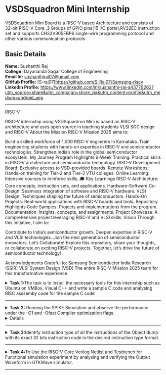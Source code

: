 # VSDSquadron Mini Internship 
 VSDSquadron Mini Board is a RISC-V based Architecture and consists of 32-bit RISC-V Core ,3 Groups of GPIO pins(15 I/O ports),RV32EC instruction set and supports CH32V305FBP6 single-wire programming protocol and other various communication protocols<br />



## Basic Details
**Name:**  Sushanthi Raj<br />
**College:** Dayananda Sagar College of Engineering<br />
**Email Id:** sushanthiraj07@gmail.com<br />
**GitHub Profile:** [S-raj07]https://github.com/S-Raj07/Samsung-riscv<br />
**Linkedin Profile:** https://www.linkedin.com/in/sushanthi-raj-a43779262?utm_source=share&utm_campaign=share_via&utm_content=profile&utm_medium=android_app<br />

***
RISC-V 

RISC-V internship using VSDSquardron Mini is based on RISC-V architecture and uses open source in teaching students VLSI SOC design and RISC-V
About the Mission RISC-V Mission 2025 aims to:

Build a skilled workforce of 1,000 RISC-V engineers in Karnataka. Train engineering students with hands-on expertise in RISC-V and semiconductor technologies. Strengthen India’s role in the global semiconductor ecosystem. My Journey Program Highlights 6-Week Training: Practical skills in RISC-V architecture and semiconductor technology. RISC-V Development Board: Exclusive access to VSD-provided boards. Remote Workshops: Hands-on training for Tier-2 and Tier-3 VTU colleges. Online Learning: Intensive courses to reinforce skills. 🎓 Key Learnings RISC-V Architecture: Core concepts, instruction sets, and applications. Hardware-Software Co-Design: Seamless integration of software and RISC-V hardware. VLSI Design: Techniques shaping the future of semiconductors. Hands-On Projects: Real-world applications with RISC-V boards and tools. Repository Highlights Code Samples: Projects and implementations from the program. Documentation: Insights, concepts, and assignments. Project Showcase: A comprehensive project leveraging RISC-V and VLSI skills. Vision Through this initiative, I aim to:

Contribute to India’s semiconductor growth. Deepen expertise in RISC-V and VLSI technologies. Join the next generation of semiconductor innovators. Let’s Collaborate! Explore this repository, share your thoughts, or collaborate on exciting RISC-V projects. Together, let’s drive the future of semiconductor technology!

Acknowledgments Grateful to:
Samsung Semiconductor India Research (SSIR) VLSI System Design (VSD) The entire RISC-V Mission 2025 team for this transformative experience.

<details>
<summary><b>Task 1:</b>The task is to install the necessary tools for this internship such as Ubuntu on VMBox, Visual C++ and write a sample C code and analysing RISC asssemby code for the sample C code</summary><br />
  
  **1.Installing Ubuntu on VMBox**<br />
  After installing the tools then open the terminal on Ubuntu to type the command.<br />
  ![Installing Ubuntu   VMBox](https://github.com/VijayN53/VSDSquadron_Mini_Internship/assets/106604062/51924514-846f-4fe7-8d96-2619dad511f0)

  
  **2.Command for Installing Leafpad**<br />
  ```
  $ sudo apt install leafpad
  ```
  
  **3.Command for Opening Leafpad**<br />
  ```
  $ cd
  $ leafpad filename.c &
  ```
  ![Sample_C_code]![task1 1](https://github.com/user-attachments/assets/a9c4919d-1fbf-4654-809f-433bb87348ca)


  
  **4.Command for Compiling and Analyzing the Output**<br />
  ```
  $ gcc filename.c
  $ ./a.out
  ```
  ![Output of Sample code]![task1 riscv 1 1](https://github.com/user-attachments/assets/c4923d7e-bf30-42f9-8c18-738f6746ef8b)


    
  **5.Command for Compiling the Code using RISCV Compiler**<br />
  ```
  $ riscv64-unknown-elf-gcc -O1 -mabi=lp64 -march=rv64i -o filename.o filename.c
  $ ls -ltr filename.o
  ```
  ![Installing RISC Compiler]![task1](https://github.com/user-attachments/assets/c18c45c1-ce22-491f-8583-1df3cd343521)

  **6.Command to View the Assembly Code**<br />
  ```
  $ riscv64-unknown-elf-objdump -d filename.o //Gives bunch of Code
  $ riscv64-unknown-elf-objdump -d filename.o | less // Gives Reduced Code
  /main //to view the main function of the code
  ```
  ![Main Function Assembly code](https://github.com/VijayN53/VSDSquadron_Mini_Internship/assets/106604062/d925b284-359e-444e-a7bb-62dd9a135d06)![ricvfast task1](https://github.com/user-attachments/assets/790d3a6f-3f62-4a89-8201-5d5cb64073da)

    
  **7. Command to View the Assembly Code**<br />
  ```
  $ riscv64-unknown-elf-gcc -Ofast -mabi=lp64 -march=rv64i -o filename.o filename.c
  $ riscv64-unknown-elf-objdump -d filename.o | less 
  /main 
  ```
  ![Assembly code for ofast command]![task1 riscv 1 1](https://github.com/user-attachments/assets/9bde0f01-a9b5-4c5c-ba33-fdb23b8c01ec)
![ricvfast task1](https://github.com/user-attachments/assets/642cc909-1bb8-4092-99de-e5a11713dac4)

  
</details>

***


<details>
<summary><b>Task 2:</b> Running the SPIKE Simulation and observe the performance under the -O1 and -Ofast Compiler optimization flags.
</summary><br />
  **1.Sample C Code on LeafPad**<br />
 
 ![Task 2](https://github.com/user-attachments/assets/e1cf0c8a-646f-454a-9817-cef7c006e169)

 Sum of Integers from 1 to n
<b>Debugging sum.o for O1</b>
<pre><code>riscv64-unknown-elf-gcc -O1 -mabi=lp64 -march=rv64i -o sum.o sum.c
![Task 2 for O1 command](https://github.com/user-attachments/assets/1b936003-fcff-4eaf-90c4-2fbdb765cfaf)

ls -ltr sum.o
spike pk sum.o
spike -d pk sum.o</code></pre>
<b>O1 assembly output</b>
<pre>0000000000010184 &lt;main&gt;:
   10184:       ff010113                addi    sp,sp,-16
   10188:       00113423                sd      ra,8(sp)
   1018c:       04600793                li      a5,70
   10190:       fff7879b                addiw   a5,a5,-1
   10194:       fe079ee3                bnez    a5,10190 &lt;main+0xc&gt;
   10198:       00001637                lui     a2,0x1
   1019c:       96f60613                addi    a2,a2,-1681 # 96f &lt;register_fini-0xf741&gt;
   101a0:       04500593                li      a1,69
   101a4:       00021537                lui     a0,0x21
   101a8:       19050513                addi    a0,a0,400 # 21190 &lt;__clzdi2+0x48&gt;
   101ac:       26c000ef                jal     ra,10418 &lt;printf&gt;
   101b0:       00000513                li      a0,0
   101b4:       00813083                ld      ra,8(sp)
   101b8:       01010113                addi    sp,sp,16
   101bc:       00008067                ret
</pre>
**2.Checking The Output**<br />
 ![task 2 O1](https://github.com/user-attachments/assets/92121fc4-40b9-416c-813a-9dbc10b34ad8)

<p>15 instructions for O1</p>
<br>

<br><br>
<b>Debugging sum.o for Ofast</b>
<pre><code>riscv64-unknown-elf-gcc -Ofast -mabi=lp64 -march=rv64i -o sum.o sum.c
spike pk sum.o
spike -d pk sum.o</code></pre>

![task 2](https://github.com/user-attachments/assets/905deefe-5f77-4dd6-b5f2-367dcedd37a4)

<b>Ofast assembly output</b>
<pre>00000000000100b0 &lt;main&gt;:
   100b0:       00001637                lui     a2,0x1
   100b4:       00021537                lui     a0,0x21
   100b8:       ff010113                addi    sp,sp,-16
   100bc:       96f60613                addi    a2,a2,-1681 # 96f &lt;main-0xf741&gt;
   100c0:       04500593                li      a1,69
   100c4:       18050513                addi    a0,a0,384 # 21180 &lt;__clzdi2+0x44&gt;
   100c8:       00113423                sd      ra,8(sp)
   100cc:       340000ef                jal     ra,1040c &lt;printf&gt;
   100d0:       00813083                ld      ra,8(sp)
   100d4:       00000513                li      a0,0
   100d8:       01010113                addi    sp,sp,16
   100dc:       00008067                ret
</pre>
<p>12 instructions for Ofast</p>
<br>
</details>

<details>
<b>Task 2 Example:</b>To Write a Simple C code for the project "Area of a square" and to analyze instructions in  assembly code using RISC-V Compiler by following the same procedures in the task1<br />

  **1.Sample C Code on LeafPad**<br />
 
  ![1 Simple C code]![task 2-own example](https://github.com/user-attachments/assets/e4160c27-2c98-4b0c-a097-6b3066ce59c4)


**2.Checking The Output**<br />
  > The Output Clock signal is produced in the Output and verified for O1 command.<br />
  ![2 Output for the  C code]![task 2-own eg O1](https://github.com/user-attachments/assets/4cc3d991-f8b9-4b15-8b57-621d9d329060)



**4.Run the code using Ofast Command**<br />
  > Compiling the C code on RISC-V compiler using the below shown command.<br />
  ![6 Ofast cmnd to run code on RISC-V]![task 2-own eg Ofast](https://github.com/user-attachments/assets/cf698040-3395-4199-af55-aea72bca513c)


 </details>

 
 ***

 
<details>
  <summary><b>Task 3:</b>Identify instruction type of all the instructions of the Object dump with its exact 32 bits instruction code in the desired instruction type format.</summary><br />

Instruction 1

![task3 ins 1](https://github.com/user-attachments/assets/8e249637-ac3e-4379-9757-4ad81e0ac178)

Instruction:
lui a0, 0x21

Address:
100b0 (This is the memory address where this instruction is located.)

Operation:
lui (This is the mnemonic for the "Load Immediate Upper" instruction.)

Purpose:
The lui instruction loads an immediate value into the upper 20 bits of the specified register. In this case, it loads the immediate value 0x21 into register a0.

Result in a0:
a0 = 0x210000 (The immediate value 0x21 is placed in the upper 20 bits of a0, and the lower 12 bits are filled with zeros.)

Instruction Format (U-type):
The lui instruction follows the U-type format in RISC-V:

[imm[31:12]] [rd] [opcode]

Immediate (imm[31:12]): A 20-bit immediate value that is left-shifted by 12 bits to form the final 32-bit immediate value.

Destination Register (rd): Specifies the register where the result is stored.

Opcode: Specifies the operation (lui).

Immediate (imm[31:12]):

The immediate value 0x21 is converted to binary:
0x21 → 0010 0001
This binary value is placed in the top 20 bits of the instruction.

Destination Register (rd):
a0 is the destination register.

Opcode:
The opcode for the lui instruction is 0110111.

Encoded Instruction

The instruction lui a0, 0x21 is encoded as follows:
Immediate (20-bit value): 0000 0010 0001 0000 0000.

Destination Register (rd = x10): 01010.

Opcode: 0110111.

Binary Representation:
Combining the fields into binary:
[imm[31:12]] [rd] [opcode]
0010 0001 00000 0110111

Hexadecimal Representation:
Converting the binary representation into hexadecimal:
0010 0001 00000 0110111 → 00210013

In Summary:
At memory address 100b0, the lui a0, 0x21 instruction loads the immediate value 0x21 into the upper 20 bits of register a0, effectively setting a0 to 0x210000. This instruction is commonly used for loading address offsets and constants into registers in RISC-V programs.



Instruction 2
addi sp, sp, -16
![task3 ins 2](https://github.com/user-attachments/assets/93a97db7-5e2d-4502-afc7-86f915276b5a)

Instruction 2
addi sp, sp, -16

Address:
100b4 (This is the memory address where this instruction is located.)

Machine Code:
ff010113 (This is the binary representation of the instruction in hexadecimal format.)

Operation:
addi (This is the mnemonic for the "Add Immediate" instruction.)

Purpose:
The addi instruction is used to add an immediate value to a register. In this case, it's adding -16 to the sp register.

Result in sp:
sp = sp - 16 (This instruction subtracts 16 from the current value of the sp register.)

Instruction Format (I-type):
The addi instruction follows the I-type format in RISC-V:

[imm[11:0]] [rs1] [funct3] [rd] [opcode]

Immediate (imm[11:0]): A 12-bit immediate value.

Source Register 1 (rs1): Specifies the source register for the operation.

Funct3: Specifies the operation type (in this case, addition).

Destination Register (rd): Specifies the register where the result is stored.

Opcode: Specifies the operation (addi).

Immediate (imm[11:0]):
The immediate value is -16, which in binary is 1111111111110000.

Source Register 1 (rs1):
sp (stack pointer) is the source register.

Funct3:The funct3 for the addi instruction is 000.

Destination Register (rd):sp (stack pointer) is also the destination register.

Opcode:The opcode for the addi instruction is 0010011.

Binary Representation:
Combining the fields into binary:
[imm[11:0]] [rs1] [funct3] [rd] [opcode]
1111111111110000 00000 00000 0010011

Hexadecimal Representation:
Converting the binary representation into hexadecimal:
1111111111110000 00000 00000 0010011 → ff010113

In Summary:
The addi sp, sp, -16 instruction subtracts 16 from the stack pointer register (sp), effectively adjusting the stack pointer for function calls or local variable allocation.



Instruction 3
![task 3 ins 3](https://github.com/user-attachments/assets/5c31038a-410f-464f-9688-ce5d89ea8f9b)

instruction: li a2, 15
This loads the immediate value 15 into the register a2.
It is translated into the actual RISC-V instruction:
addi a2, x0, 15

Instruction Breakdown
Opcode (0010011):
This identifies the instruction as addi (add immediate).

Immediate (15):
The immediate value 15 is encoded as a 12-bit unsigned value: 0000 0000 1111.

Source Register (rs1 = x0):
The source register is x0 (the zero register), which always contains the value 0.

Funct3 (000):
Specifies the operation type as addition for the addi instruction.

Destination Register (rd = a2):
The destination register is a2 (also known as x12).

Operation
The addi instruction performs the following operation:
a2=x0+15
Since x0 always contains 0, the result is simply 15.
The value 15 is then stored in the a2 register.

Encoded Instruction
The pseudo-instruction li a2, 15 is therefore implemented as:
addi a2, x0, 15
This loads the immediate value 15 into the a2 register.

Instruction Address
Address: 100b8
The instruction is located at memory address 0x100b8.
If the machine code representation is required, it would be encoded as a 32-bit binary value based on the breakdown above.



Instruction 4
![task3 ins 4](https://github.com/user-attachments/assets/6dab570f-8665-4877-ba0f-107011ecfe65)

Instruction: li a1, 5
This loads the immediate value 5 into the register a1.

It is translated into the actual RISC-V instruction:
addi a1, x0, 5

Instruction Breakdown
Opcode (0010011):
Identifies this as an addi (add immediate) instruction.

Immediate (5):
The immediate value 5 is encoded as a 12-bit unsigned value: 0000 0000 0101.

Source Register (rs1 = x0):
The source register is x0 (the zero register), which always contains the value 0.

Funct3 (000):
Specifies the operation type as addition for the addi instruction.

Destination Register (rd = a1):
The destination register is a1 (also known as x11).

Operation
The addi instruction performs the following operation:
a1=x0+5
Since x0 always contains 0, the result is simply 5.
The value 5 is then stored in the a1 register.

Encoded Instruction
The instruction li a1, 5 is therefore implemented as:
addi a1, x0, 5
This loads the immediate value 5 into the a1 register.

Instruction Address
Address: 100bc
The instruction is located at memory address 0x100bc.
If the machine code representation is required, it would be encoded as a 32-bit binary value based on the breakdown above.



Instruction 5
![task 3 ins 5](https://github.com/user-attachments/assets/ad1ec906-0c74-4eaf-8a9d-ef843298084a)

Instruction: addi a0, a0, 384
This adds the immediate value 384 to the contents of register a0 and stores the result back in a0.

Instruction Breakdown
Opcode (0010011):
Identifies this as an addi (add immediate) instruction.

Immediate (384):
The immediate value 384 is encoded as a 12-bit signed value.

In binary, 384 is represented as 0001 1000 0000.

Source Register (rs1 = a0):
The source register is a0 (also known as x10).

Funct3 (000):
Specifies the operation type as addition for the addi instruction.

Destination Register (rd = a0):
The destination register is also a0 (also known as x10).

Operation
The addi instruction performs the following operation:
a0=a0+384

The value in a0 (source register) is added to the immediate value 384, and the result is stored back into a0.

Encoded Instruction
The instruction addi a0, a0, 384 is encoded as:
addi a0, a0, 384

Immediate (12-bit signed): 0001 1000 0000

Source Register (rs1 = x10): 01010

Destination Register (rd = x10): 01010

Funct3: 000

Opcode: 0010011

Instruction Address

Address: 100c0
The instruction is located at memory address 0x100c0.
The encoded machine code would follow the 32-bit RISC-V encoding format based on the breakdown above



 Instruction 6
 ![task 3 ins 6](https://github.com/user-attachments/assets/ffbf0ecc-3129-4229-bd71-8987ab93707c)

Instruction: sd ra, 8(sp)
This stores the value in the ra register (return address) at the memory address computed by adding 8 to the value in the sp (stack pointer) register.

Instruction Breakdown
Opcode (0100011):
Identifies this as a store instruction (S-type format).

Immediate (8):
The immediate value 8 is split into two parts for encoding:
Lower 5 bits: Stored in bits [11:7] of the instruction.
Upper 7 bits: Stored in bits [31:25] of the instruction.

In binary, 8 is represented as 0000 0000 1000.

Source Register 2 (rs2 = ra):
The value to be stored comes from the ra register (also known as x1).

Source Register 1 (rs1 = sp):
The memory address is computed using the sp register (also known as x2).

Funct3 (011):
Specifies the sd (store doubleword) operation.

Operation
The sd instruction performs the following operation:
Memory[sp+8]=ra
The effective memory address is calculated by adding the immediate value 8 to the value in the sp register.
The value in the ra register is then stored at that computed memory address.

Encoded Instruction
The instruction sd ra, 8(sp) is encoded as follows:

Immediate (12-bit signed):

Lower 5 bits: 01000 (bits [11:7]).

Upper 7 bits: 0000000 (bits [31:25]).

Source Register 2 (rs2 = x1): 00001

Source Register 1 (rs1 = x2): 00010

Funct3: 011

Opcode: 0100011

Instruction Address
Address: 100c4
The instruction is located at memory address 0x100c4.
The encoded machine code would follow the 32-bit RISC-V S-type format based on the breakdown above.



Instaruction 7
![task 3 ins 7](https://github.com/user-attachments/assets/f4f72d0f-6247-483a-a353-156b5c472cb2)

Instruction: jal ra, 10408
The jal (jump and link) instruction causes a jump to the specified address (label <printf> located at 10408).
It also stores the return address (address of the next instruction) into the ra register (return address, also known as x1).

Instruction Breakdown

Opcode (1101111):
Identifies this as a jal (jump and link) instruction.

Immediate (10408):
The immediate value specifies the offset to the jump target relative to the address of the jal instruction.

The target address 10408 is relative to the current instruction address 100c8.
Offset=10408−100c8=0x3E0=992(in decimal)

In the jal instruction, the immediate is encoded as a 20-bit signed value split across several fields:
Bit 20: Sign bit.
Bits [19:12]: Upper immediate bits.
Bit 11: Lower immediate bit.
Bits [10:1]: Remaining immediate bits.

Destination Register (rd = ra):
The destination register is ra (return address, also known as x1).

Operation
The jal instruction performs two operations:
Stores the address of the next instruction (100c8 + 4 = 100cc) into the ra register.
Jumps to the target address 10408.

Encoded Instruction
The instruction jal ra, 10408 is encoded as follows:

Immediate (20-bit signed):
Encoded offset: 0x3E0 (binary: 0000 0011 1110 0000).

Split into fields:
Bit 20 (sign bit): 0.
Bits [19:12]: 0000 0011.
Bit 11: 1.
Bits [10:1]: 1110 0000.

Destination Register (rd = x1): 00001.

Opcode: 1101111.

Instruction Address
Address: 100c8
The instruction is located at memory address 0x100c8.
The encoded machine code would follow the 32-bit RISC-V J-type format based on the breakdown above.



Instruction 8
![task 3 ins 8](https://github.com/user-attachments/assets/21e12bba-1e11-406e-803c-0a23ec07f360)

Instruction: ld ra, 8(sp)
The ld (load doubleword) instruction loads a 64-bit value from the memory address computed by adding 8 to the value in the sp (stack pointer) register.
The loaded value is stored in the ra (return address) register.

Instruction Breakdown
Opcode (0000011):
Identifies this as a load instruction (I-type format).

Immediate (8):
The immediate value 8 is encoded as a 12-bit signed value: 0000 0000 1000.

Source Register (rs1 = sp):
The base address for the memory load is held in the sp register (stack pointer, also known as x2).

Destination Register (rd = ra):
The value loaded from memory will be stored in the ra register (return address, also known as x1).

Funct3 (011):
Specifies the ld (load doubleword) operation.

Operation
The ld instruction performs the following operation:
ra=Memory[sp+8]

The effective memory address is calculated by adding the immediate value 8 to the value in the sp register.
The 64-bit value at this memory address is loaded into the ra register.

Encoded Instruction
The instruction ld ra, 8(sp) is encoded as follows:

Immediate (12-bit signed): 0000 0000 1000.

Source Register (rs1 = x2): 00010.

Destination Register (rd = x1): 00001.

Funct3: 011.

Opcode: 0000011.

Instruction Address
Address: 100cc
The instruction is located at memory address 0x100cc.
The encoded machine code would follow the 32-bit RISC-V I-type format based on the breakdown above.



Instruction 9
![task 3 ins9](https://github.com/user-attachments/assets/3a19f5ce-ee43-4fed-9c81-8c07380268b2)

Instruction: li a0, 0
This loads the immediate value 0 into the a0 register.
It is translated into the actual RISC-V instruction:
addi a0, x0, 0.

Instruction Breakdown
Opcode (0010011):
Identifies this as an addi (add immediate) instruction.

Immediate (0):
The immediate value 0 is encoded as a 12-bit signed value: 0000 0000 0000.

Source Register (rs1 = x0):
The source register is x0 (the zero register), which always contains the value 0.

Destination Register (rd = a0):
The destination register is a0 (also known as x10).

Funct3 (000):
Specifies the operation type as addition for the addi instruction.

Operation
a0=x0+0
Since x0 always contains 0, the result is simply 0.
The value 0 is then stored in the a0 register.

Encoded Instruction
The pseudo-instruction li a0, 0 is implemented as:
addi a0, x0, 0

This instruction can be encoded as follows:

Immediate (12-bit signed): 0000 0000 0000.

Source Register (rs1 = x0): 00000.

Destination Register (rd = x10): 01010.

Funct3: 000.

Opcode: 0010011.

Instruction Address

Address: 100d0
The instruction is located at memory address 0x100d0.
The encoded machine code would follow the 32-bit RISC-V I-type format based on the breakdown above.



Instruction 10
![task 3 ins10](https://github.com/user-attachments/assets/0967a69b-49ce-4f2b-92cd-24d0fc53292a)

Instruction: addi sp, sp, 16
This adds the immediate value 16 to the value in the sp (stack pointer) register and stores the result back in the sp register.

Instruction Breakdown
Opcode (0010011):
Identifies this as an addi (add immediate) instruction.

Immediate (16):
The immediate value 16 is encoded as a 12-bit signed value: 0000 0001 0000.

Source Register (rs1 = sp):
The source register is sp (stack pointer, also known as x2).

Destination Register (rd = sp):
The destination register is also sp (stack pointer, also known as x2).

Funct3 (000):
Specifies the operation type as addition for the addi instruction.

Operation
The addi instruction performs the following operation:
sp=sp+16

The value 16 is added to the current value of the sp register, and the result is stored back into sp.

Encoded Instruction
The instruction addi sp, sp, 16 can be encoded as follows:

Immediate (12-bit signed): 0000 0001 0000.

Source Register (rs1 = x2): 00010.

Destination Register (rd = x2): 00010.

Funct3: 000.

Opcode: 0010011.

Instruction Address
Address: 100d4
The instruction is located at memory address 0x100d4.
The encoded machine code would follow the 32-bit RISC-V I-type format based on the breakdown above.



Instruction 11
![task 3 ins 11](https://github.com/user-attachments/assets/070f2ad0-af69-474d-b70a-5cab4a8d00cf)

Instruction: ret
The ret instruction is a pseudo-instruction in RISC-V.

It is translated into the actual instruction:
jalr x0, ra, 0.

Instruction Breakdown

Opcode (1100111):
Identifies this as a jalr (jump and link register) instruction.

Immediate (0):
The immediate value 0 is encoded as a 12-bit signed value: 0000 0000 0000.

Source Register (rs1 = ra):
The base address for the jump is held in the ra (return address) register, also known as x1.

Destination Register (rd = x0):
The destination register is x0 (zero register), which discards the result of the jump. This is used to indicate that no link is required.

Funct3 (000):
Specifies the operation type as an indirect jump for the jalr instruction.

Operation
The jalr instruction performs the following operation:
PC=ra+0
The program counter (PC) is set to the address stored in the ra register (return address) with an offset of 0.

Encoded Instruction
The ret pseudo-instruction is implemented as:
jalr x0, ra, 0

This instruction can be encoded as follows:

Immediate (12-bit signed): 0000 0000 0000.

Source Register (rs1 = x1): 00001.

Destination Register (rd = x0): 00000.

Funct3: 000.

Opcode: 1100111.

Instruction Address

Address: 100d8
The instruction is located at memory address 0x100d8.
The encoded machine code would follow the 32-bit RISC-V I-type format based on the breakdown above.

</details>


***


<details>
  <summary><b>Task 4:</b>To Use the RISC-V Core Verilog Netlist and Testbench for Functional simulation experiment by analysing and verifying the Output Waveform in GTKWave simulator.</summary> 

## 4. FUNCTIONAL SIMULATION

### 4.1 About iverilog and gtkwave
- Icarus Verilog is an implementation of the Verilog hardware description language.
- GTKWave is a fully featured GTK+ v1. 2 based wave viewer for Unix and Win32 which reads Ver Structural Verilog Compiler generated AET files as well as standard Verilog VCD/EVCD files and allows their viewing.

### PROCEDURES TO PERFORM FUNCTIONAL SIMULATION

### 4.2 Installing iverilog and gtkwave

- **For Ubuntu**

 Open your terminal and type the following to install iverilog and GTKWave
 ```
 $   sudo apt get update
 $   sudo apt get install iverilog gtkwave
 ```

- **To clone the repository and download the netlist files for simulation , enter the following commands in your terminal.**

 ```
 $ git clone https://github.com/vinayrayapati/iiitb_rv32i
 $ cd iiitb_rv32i
 ```
- **To simulate and run the verilog code , enter the following commands in your terminal.**

```
$ iverilog -o iiitb_rv32i iiitb_rv32i.v iiitb_rv32i_tb.v
$ ./iiitb_rv32i
```
- **To see the output waveform in gtkwave, enter the following commands in your terminal.**

`$ gtkwave iiitb_rv32i.vcd`
### 4.3 The output waveform

 The output waveform showing the instructions performed in a 5-stage pipelined architecture.
 
 Instruction 1:add r6,r2,r1
 ![task4 add1 1](https://github.com/user-attachments/assets/7ea19585-e8f5-4341-9271-a585e736f730)

Instruction 2:and 
![task4 and](https://github.com/user-attachments/assets/9a4fe579-cfeb-4465-8815-13d1f9ae01ef)

Instruction 3:beq
![task4 sw](https://github.com/user-attachments/assets/522aa9f1-4060-442f-ba4f-48524235d87f)

Instruction 4: lw
![task4 sw](https://github.com/user-attachments/assets/d7820a03-4d37-4f4c-a434-8c85620d5c5b)

Instruction 5: or
![task4 or](https://github.com/user-attachments/assets/06127f48-3e07-464c-b25f-85c85e106108)

Instruction 6: sub
![task4 sub](https://github.com/user-attachments/assets/478b6503-9d1c-4d4b-b7b0-9af79e506c5d)

Instruction 7: sw
![task4 sw](https://github.com/user-attachments/assets/d25cfcbc-a826-4bab-b283-520fc0e9c2ec)

Instruction 8: xor
![task4 xor](https://github.com/user-attachments/assets/7fbba2d5-edab-4436-bb34-53fdc34e03ca)

Output waveform:
![task4 1 1](https://github.com/user-attachments/assets/e315972b-ee62-4de2-ab79-3db5ea2d5cb5)

</details>

***

















































